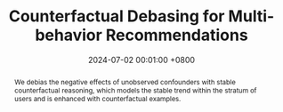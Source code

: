 ---
title:          "Counterfactual Debasing for Multi-behavior Recommendations"
date:           2024-07-02 00:01:00 +0800
selected:       false
pub:            "International Conference on Database Systems for Advanced Applications"
pub_date:       "2024"
abstract: >-
  We debias the negative effects of unobserved confounders with stable counterfactual reasoning, which models the stable trend within the stratum of users and is enhanced with counterfactual examples.  
cover:          /assets/images/covers/cover1.jpg
authors:
  - Sirui Huang
  - Qian Li
  - Xiangmeng Wang
  - Dianer Yu
  - Guandong Xu
  - Qing Li
links:
  Paper: https://link.springer.com/chapter/10.1007/978-981-97-5555-4_11
---